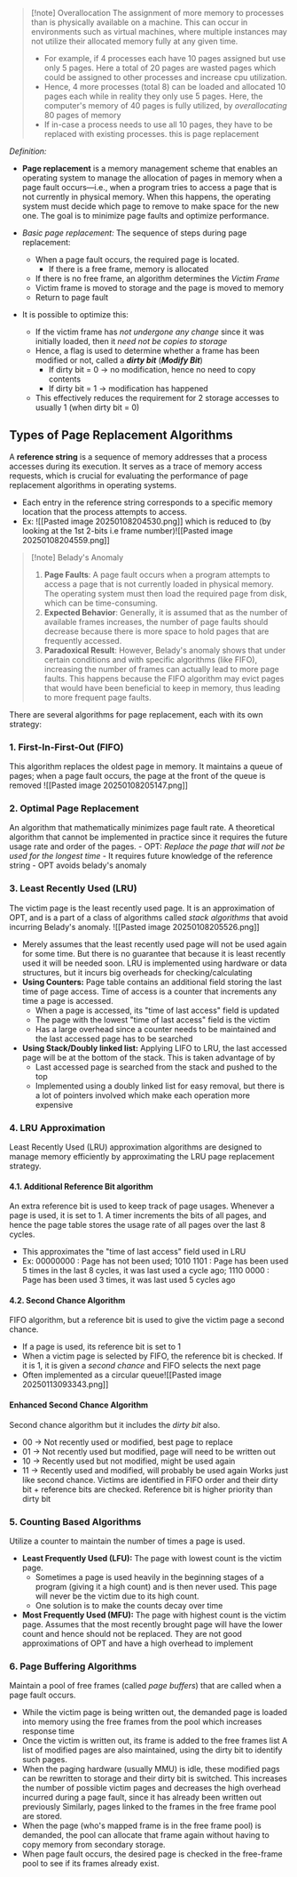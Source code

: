 >[!note] Overallocation
>The assignment of more memory to processes than is physically available on a machine. This can occur in environments such as virtual machines, where multiple instances may not utilize their allocated memory fully at any given time. 
>- For example, if 4 processes each have 10 pages assigned but use only 5 pages. Here a total of 20 pages are wasted pages which could be assigned to other processes and increase cpu utilization.
>- Hence, 4 more processes (total 8) can be loaded and allocated 10 pages each while in reality they only use 5 pages. Here, the computer's memory of 40 pages is fully utilized, by *overallocating* 80 pages of memory
>- If in-case a process needs to use all 10 pages, they have to be replaced with existing processes. this is page replacement

*Definition:*
- **Page replacement** is a memory management scheme that enables an operating system to manage the allocation of pages in memory when a page fault occurs—i.e., when a program tries to access a page that is not currently in physical memory. When this happens, the operating system must decide which page to remove to make space for the new one. The goal is to minimize page faults and optimize performance.

- *Basic page replacement:*  The sequence of steps during page replacement:
	- When a page fault occurs, the required page is located.
		- If there is a free frame, memory is allocated
	- If there is no free frame, an algorithm determines the *Victim Frame*
	- Victim frame is moved to storage and the page is moved to memory
	- Return to page fault
- It is possible to optimize this:
	- If the victim frame has *not undergone any change* since it was initially loaded, then it *need not be copies to storage*
	- Hence, a flag is used to determine whether a frame has been modified or not, called a ***dirty bit*** (***Modify Bit***)
		- If dirty bit = 0 -> no modification, hence no need to copy contents
		- If dirty bit  = 1 -> modification has happened
	- This effectively reduces the requirement for 2 storage accesses to usually 1 (when dirty bit = 0)
## Types of Page Replacement Algorithms
A **reference string** is a sequence of memory addresses that a process accesses during its execution. It serves as a trace of memory access requests, which is crucial for evaluating the performance of page replacement algorithms in operating systems. 
- Each entry in the reference string corresponds to a specific memory location that the process attempts to access.
- Ex: ![[Pasted image 20250108204530.png]] which is reduced to (by looking at the 1st 2-bits i.e frame number)![[Pasted image 20250108204559.png]]

>[!note] Belady's Anomaly
> 1. **Page Faults**: A page fault occurs when a program attempts to access a page that is not currently loaded in physical memory. The operating system must then load the required page from disk, which can be time-consuming.
> 2. **Expected Behavior**: Generally, it is assumed that as the number of available frames increases, the number of page faults should decrease because there is more space to hold pages that are frequently accessed.
> 3. **Paradoxical Result**: However, Belady's anomaly shows that under certain conditions and with specific algorithms (like FIFO), increasing the number of frames can actually lead to more page faults. This happens because the FIFO algorithm may evict pages that would have been beneficial to keep in memory, thus leading to more frequent page faults.

There are several algorithms for page replacement, each with its own strategy:
### 1. First-In-First-Out (FIFO)
 This algorithm replaces the oldest page in memory. It maintains a queue of pages; when a page fault occurs, the page at the front of the queue is removed ![[Pasted image 20250108205147.png]]

### 2. Optimal Page Replacement
An algorithm that mathematically minimizes page fault rate. A theoretical algorithm that cannot be implemented in practice since it requires the future usage rate and order of the pages.
	- OPT: *Replace the page that will not be used for the longest time*
	- It requires future knowledge of the reference string
	- OPT avoids belady's anomaly

### 3. Least Recently Used (LRU)
The victim page is the least recently used page. It is an approximation of OPT, and is a part of a class of algorithms called *stack algorithms* that avoid incurring Belady's anomaly. ![[Pasted image 20250108205526.png]]
- Merely assumes that the least recently used page will not be used again for some time. But there is no guarantee that because it is least recently used it will be needed soon.
LRU is implemented using hardware or data structures, but it incurs big overheads for checking/calculating
- **Using Counters:** Page table contains an additional field storing the last time of page access. Time of access is a counter that increments any time a page is accessed.
	- When a page is accessed, its "time of last access" field is updated
	- The page with the lowest "time of last access" field is the victim
	- Has a large overhead since a counter needs to be maintained and the last accessed page has to be searched
- **Using Stack/Doubly linked list:** Applying LIFO to LRU, the last accessed page will be at the bottom of the stack. This is taken advantage of by
	- Last accessed page is searched from the stack and pushed to the top
	- Implemented using a doubly linked list for easy removal, but there is a lot of pointers involved which make each operation more expensive

### 4. LRU Approximation
Least Recently Used (LRU) approximation algorithms are designed to manage memory efficiently by approximating the LRU page replacement strategy.
#### 4.1. Additional Reference Bit algorithm
An extra reference bit is used to keep track of page usages. Whenever a page is used, it is set to 1. A timer increments the bits of all pages, and hence the page table stores the usage rate of all pages over the last 8 cycles.
- This approximates the "time of last access" field used in LRU
- Ex: 00000000 : Page has not been used; 1010 1101 : Page has been used 5 times in the last 8 cycles, it was last used a cycle ago; 1110 0000 : Page has been used 3 times, it was last used 5 cycles ago
#### 4.2. Second Chance Algorithm
FIFO algorithm, but a reference bit is used to give the victim page a second chance.
- If a page is used, its reference bit is set to 1
- When a victim page is selected by FIFO, the reference bit is checked. If it is 1, it is given a *second chance* and FIFO selects the next page
- Often implemented as a circular queue![[Pasted image 20250113093343.png]]
#### Enhanced Second Chance Algorithm
Second chance algorithm but it includes the *dirty bit* also.
- 00 -> Not recently used or modified, best page to replace 
- 01 -> Not recently used but modified, page will need to be written out
- 10 -> Recently used but not modified, might be used again
- 11 -> Recently used and modified, will probably be used again
Works just like second chance. Victims are identified in FIFO order and their dirty bit + reference bits are checked. Reference bit is higher priority than dirty bit
### 5. Counting Based Algorithms
Utilize a counter to maintain the number of times a page is used.
- **Least Frequently Used (LFU):** The page with lowest count is the victim page.
	- Sometimes a page is used heavily in the beginning stages of a program (giving it a high count) and is then never used. This page will never be the victim due to its high count.
	- One solution is to make the counts decay over time
- **Most Frequently Used (MFU):** The page with highest count is the victim page. Assumes that the most recently brought page will have the lower count and hence should not be replaced.
They are not good approximations of OPT and have a high overhead to implement
### 6. Page Buffering Algorithms
Maintain a pool of free frames (called *page buffers*) that are called when a page fault occurs.
- While the victim page is being written out, the demanded page is loaded into memory using the free frames from the pool which increases response time
- Once the victim is written out, its frame is added to the free frames list
A list of modified pages are also maintained, using the dirty bit to identify such pages.
- When the paging hardware (usually MMU) is idle, these modified pags can be rewritten to storage and their dirty bit is switched. This increases the number of possible victim pages and decreases the high overhead incurred during a page fault, since it has already been written out previously
Similarly, pages linked to the frames in the free frame pool are stored.
- When the page (who's mapped frame is in the free frame pool) is demanded, the pool can allocate that frame again without having to copy memory from secondary storage.
- When page fault occurs, the desired page is checked in the free-frame pool to see if its frames already exist.